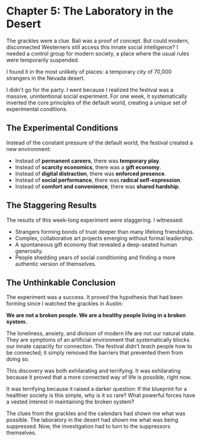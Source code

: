 # Chapter 5: The Laboratory in the Desert

The grackles were a clue. Bali was a proof of concept. But could modern, disconnected Westerners still access this innate social intelligence? I needed a control group for modern society, a place where the usual rules were temporarily suspended.

I found it in the most unlikely of places: a temporary city of 70,000 strangers in the Nevada desert.

I didn't go for the party. I went because I realized the festival was a massive, unintentional social experiment. For one week, it systematically inverted the core principles of the default world, creating a unique set of experimental conditions.

## The Experimental Conditions

Instead of the constant pressure of the default world, the festival created a new environment:

*   Instead of **permanent careers**, there was **temporary play**.
*   Instead of **scarcity economics**, there was a **gift economy**.
*   Instead of **digital distraction**, there was **enforced presence**.
*   Instead of **social performance**, there was **radical self-expression**.
*   Instead of **comfort and convenience**, there was **shared hardship**.

## The Staggering Results

The results of this week-long experiment were staggering. I witnessed:

*   Strangers forming bonds of trust deeper than many lifelong friendships.
*   Complex, collaborative art projects emerging without formal leadership.
*   A spontaneous gift economy that revealed a deep-seated human generosity.
*   People shedding years of social conditioning and finding a more authentic version of themselves.

## The Unthinkable Conclusion

The experiment was a success. It proved the hypothesis that had been forming since I watched the grackles in Austin:

**We are not a broken people. We are a healthy people living in a broken system.**

The loneliness, anxiety, and division of modern life are not our natural state. They are symptoms of an artificial environment that systematically blocks our innate capacity for connection. The festival didn't *teach* people how to be connected; it simply removed the barriers that prevented them from doing so.

This discovery was both exhilarating and terrifying. It was exhilarating because it proved that a more connected way of life is possible, right now.

It was terrifying because it raised a darker question: If the blueprint for a healthier society is this simple, why is it so rare? What powerful forces have a vested interest in maintaining the broken system?

The clues from the grackles and the calendars had shown me what was possible. The laboratory in the desert had shown me what was being suppressed. Now, the investigation had to turn to the suppressors themselves.
